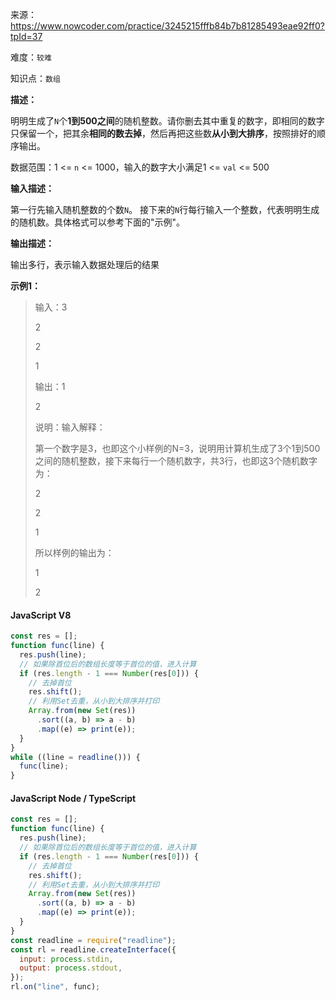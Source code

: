 来源：<https://www.nowcoder.com/practice/3245215fffb84b7b81285493eae92ff0?tpId=37>

难度：`较难`

知识点：`数组`

**描述：**

明明生成了`N`个**1到500之间**的随机整数。请你删去其中重复的数字，即相同的数字只保留一个，把其余**相同的数去掉**，然后再把这些数**从小到大排序**，按照排好的顺序输出。

数据范围：1 <= `n` <= 1000，输入的数字大小满足1 <= `val` <= 500

**输入描述：**

第一行先输入随机整数的个数`N`。 接下来的`N`行每行输入一个整数，代表明明生成的随机数。具体格式可以参考下面的"示例"。

**输出描述：**

输出多行，表示输入数据处理后的结果

**示例1：**

> 输入：3
>
> 2
>
> 2
>
> 1
>
> 输出：1
>
> 2
>
> 说明：输入解释：
>
> 第一个数字是3，也即这个小样例的N=3，说明用计算机生成了3个1到500之间的随机整数，接下来每行一个随机数字，共3行，也即这3个随机数字为：
>
> 2
>
> 2
>
> 1
>
> 所以样例的输出为：
>
> 1
>
> 2

<!-- tabs:start -->

#### **JavaScript V8**

```javascript
const res = [];
function func(line) {
  res.push(line);
  // 如果除首位后的数组长度等于首位的值，进入计算
  if (res.length - 1 === Number(res[0])) {
    // 去掉首位
    res.shift();
    // 利用Set去重，从小到大排序并打印
    Array.from(new Set(res))
      .sort((a, b) => a - b)
      .map((e) => print(e));
  }
}
while ((line = readline())) {
  func(line);
}
```

#### **JavaScript Node / TypeScript**

```javascript
const res = [];
function func(line) {
  res.push(line);
  // 如果除首位后的数组长度等于首位的值，进入计算
  if (res.length - 1 === Number(res[0])) {
    // 去掉首位
    res.shift();
    // 利用Set去重，从小到大排序并打印
    Array.from(new Set(res))
      .sort((a, b) => a - b)
      .map((e) => print(e));
  }
}
const readline = require("readline");
const rl = readline.createInterface({
  input: process.stdin,
  output: process.stdout,
});
rl.on("line", func);
```

<!-- tabs:end -->
